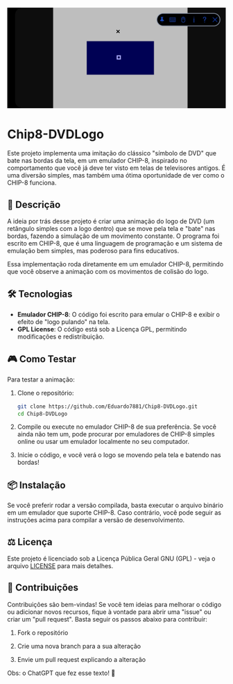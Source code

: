 
<p align="center">
  <img src="https://raw.githubusercontent.com/Eduardo7881/Chip8-DVDLogo/refs/heads/main/imagens/view.jpg" alt="DVD Logo Bouncing" />
</p>

# Chip8-DVDLogo

Este projeto implementa uma imitação do clássico "símbolo de DVD" que bate nas bordas da tela, em um emulador CHIP-8, inspirado no comportamento que você já deve ter visto em telas de televisores antigos. É uma diversão simples, mas também uma ótima oportunidade de ver como o CHIP-8 funciona.

## 📝 Descrição

A ideia por trás desse projeto é criar uma animação do logo de DVD (um retângulo simples com a logo dentro) que se move pela tela e "bate" nas bordas, fazendo a simulação de um movimento constante. O programa foi escrito em CHIP-8, que é uma linguagem de programação e um sistema de emulação bem simples, mas poderoso para fins educativos.

Essa implementação roda diretamente em um emulador CHIP-8, permitindo que você observe a animação com os movimentos de colisão do logo.

## 🛠️ Tecnologias

- **Emulador CHIP-8**: O código foi escrito para emular o CHIP-8 e exibir o efeito de "logo pulando" na tela.
- **GPL License**: O código está sob a Licença GPL, permitindo modificações e redistribuição.

## 🎮 Como Testar

Para testar a animação:

1. Clone o repositório:
   ```bash
   git clone https://github.com/Eduardo7881/Chip8-DVDLogo.git
   cd Chip8-DVDLogo

2. Compile ou execute no emulador CHIP-8 de sua preferência. Se você ainda não tem um, pode procurar por emuladores de CHIP-8 simples online ou usar um emulador localmente no seu computador.


3. Inicie o código, e você verá o logo se movendo pela tela e batendo nas bordas!



## 📦 Instalação

Se você preferir rodar a versão compilada, basta executar o arquivo binário em um emulador que suporte CHIP-8. Caso contrário, você pode seguir as instruções acima para compilar a versão de desenvolvimento.

## ⚖️ Licença

Este projeto é licenciado sob a Licença Pública Geral GNU (GPL) - veja o arquivo <a href="https://raw.githubusercontent.com/Eduardo7881/Chip8-DVDLogo/refs/heads/main/LICENSE">LICENSE</a> para mais detalhes.

## 🤝 Contribuições

Contribuições são bem-vindas! Se você tem ideias para melhorar o código ou adicionar novos recursos, fique à vontade para abrir uma "issue" ou criar um "pull request". Basta seguir os passos abaixo para contribuir:

1. Fork o repositório


2. Crie uma nova branch para a sua alteração


3. Envie um pull request explicando a alteração


Obs: o ChatGPT que fez esse texto! 🤣
